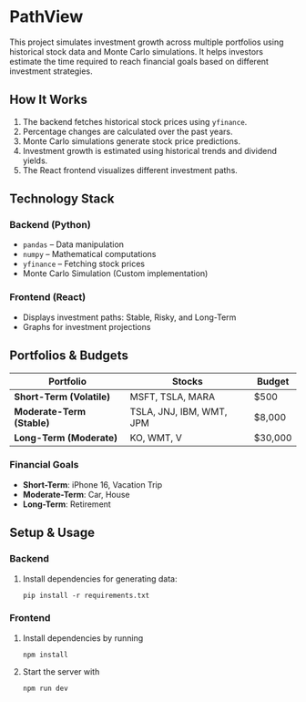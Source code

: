 # PathView

This project simulates investment growth across multiple portfolios using historical stock data and Monte Carlo simulations. It helps investors estimate the time required to reach financial goals based on different investment strategies.

## How It Works
1. The backend fetches historical stock prices using `yfinance`.
2. Percentage changes are calculated over the past years.
3. Monte Carlo simulations generate stock price predictions.
4. Investment growth is estimated using historical trends and dividend yields.
5. The React frontend visualizes different investment paths.

## Technology Stack
### Backend (Python)
- `pandas` – Data manipulation
- `numpy` – Mathematical computations
- `yfinance` – Fetching stock prices
- Monte Carlo Simulation (Custom implementation)

### Frontend (React)
- Displays investment paths: Stable, Risky, and Long-Term
- Graphs for investment projections


## Portfolios & Budgets
| Portfolio | Stocks | Budget |
|-----------|--------|--------|
| **Short-Term (Volatile)** | MSFT, TSLA, MARA | $500 |
| **Moderate-Term (Stable)** | TSLA, JNJ, IBM, WMT, JPM | $8,000 |
| **Long-Term (Moderate)** | KO, WMT, V | $30,000 |


### Financial Goals
- **Short-Term**: iPhone 16, Vacation Trip
- **Moderate-Term**: Car, House
- **Long-Term**: Retirement


## Setup & Usage
### Backend
1. Install dependencies for generating data:
   ```
   pip install -r requirements.txt
   ```

### Frontend
1. Install dependencies by running 
    ```
    npm install
    ```
2. Start the server with
    ```
    npm run dev
    ```
